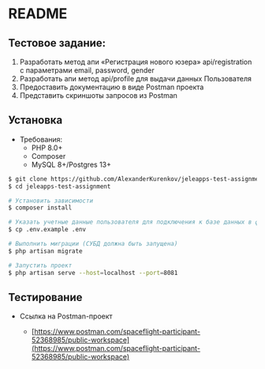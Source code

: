 # README

## Тестовое задание:

1. Разработать метод апи «Регистрация нового юзера» api/registration с параметрами email, password, gender
2. Разработать апи метод api/profile для выдачи данных Пользователя
3. Предоставить документацию в виде Postman проекта
4. Представить скриншоты запросов из Postman


## Установка
* Требования:
    - PHP 8.0+
    - Composer
    - MySQL 8+/Postgres 13+

```bash
$ git clone https://github.com/AlexanderKurenkov/jeleapps-test-assignment.git
$ cd jeleapps-test-assignment

# Установить зависимости
$ composer install

# Указать учетные данные пользователя для подключения к базе данных в файле .env
$ cp .env.example .env

# Выполнить миграции (СУБД должна быть запущена)
$ php artisan migrate

# Запустить проект
$ php artisan serve --host=localhost --port=8081
```

## Тестирование

* Ссылка на Postman-проект

    - [https://www.postman.com/spaceflight-participant-52368985/public-workspace](https://www.postman.com/spaceflight-participant-52368985/public-workspace)
